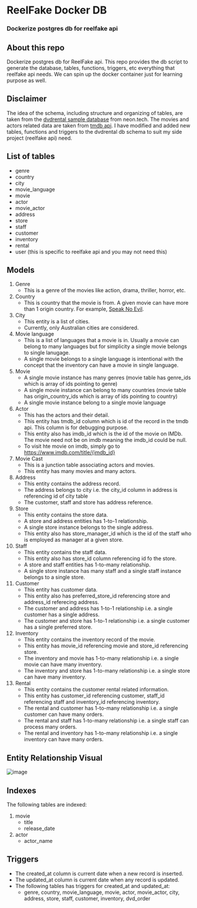 # ReelFake Docker DB
### Dockerize postgres db for reelfake api

## About this repo
Dockerize postgres db for ReelFake api. This repo provides the db script to generate the database, tables, functions, triggers, etc everything that reelfake api needs. We can spin up the docker container just for learning purpose as well.

## Disclaimer
The idea of the schema, including structure and organizing of tables, are taken from the [dvdrental sample database](https://neon.tech/postgresql/postgresql-getting-started/postgresql-sample-database) from neon.tech.
The movies and actors related data are taken from [tmdb api](https://www.themoviedb.org). I have modified and added new tables, functions and triggers to the dvdrental db schema to suit my side project (reelfake api) need.

## List of tables
- genre
- country
- city
- movie_language
- movie
- actor
- movie_actor
- address
- store
- staff
- customer
- inventory
- rental
- user (this is specific to reelfake api and you may not need this)

## Models
1. Genre
   - This is a genre of the movies like action, drama, thriller, horror, etc.
3. Country
   - This is country that the movie is from. A given movie can have more than 1 origin country. For example, [Speak No Evil](https://www.imdb.com/title/tt27534307).
4. City
   - This entity is a list of cities.
   - Currently, only Australian cities are considered.
5. Movie language
   - This is a list of languages that a movie is in. Usually a movie can belong to many languages but for simplicity a single movie belongs to single lanugage.
   - A single movie belongs to a single language is intentional with the concept that the inventory can have a movie in single language.
6. Movie
   - A single movie instance has many genres (movie table has genre_ids which is array of ids pointing to genre)
   - A single movie instance can belong to many countries (movie table has origin_country_ids which is array of ids pointing to country)
   - A single movie instance belong to a single movie language
7. Actor
   - This has the actors and their detail.
   - This entity has tmdb_id column which is id of the record in the tmdb api. This column is for debugging purpose.
   - This entity also has imdb_id which is the id of the movie on IMDb. The movie need not be on imdb meaning the imdb_id could be null.
   - To visit hte movie on imdb, simply go to https://www.imdb.com/title/{imdb_id}
8. Movie Cast
   - This is a junction table associating actors and movies.
   - This entity has many movies and many actors.
9. Address
   - This entity contains the address record.
   - The address belongs to city i.e. the city_id column in address is referencing id of city table
   - The customer, staff and store has address reference.
10. Store
    - This entity contains the store data.
    - A store and address entities has 1-to-1 relationship.
    - A single store instance belongs to the single address.
    - This entity also has store_manager_id which is the id of the staff who is employed as manager at a given store.
11. Staff
    - This entity contains the staff data.
    - This entity also has store_id column referencing id fo the store.
    - A store and staff entities has 1-to-many relationship.
    - A single store instance has many staff and a single staff instance belongs to a single store.
12. Customer
    - This entity has customer data.
    - This entity also has preferred_store_id referencing store and address_id referecing address.
    - The customer and address has 1-to-1 relationship i.e. a single customer has a single address.
    - The customer and store has 1-to-1 relationship i.e. a single customer has a single preferred store.
13. Inventory
    - This entity contains the inventory record of the movie.
    - This entity has movie_id referencing movie and store_id referencing store.
    - The inventory and movie has 1-to-many relationship i.e. a single movie can have many inventory.
    - The inventory and store has 1-to-many relationship i.e. a single store can have many inventory.
14. Rental
    - This entity contains the customer rental related information.
    - This entity has customer_id referencing customer, staff_id referencing staff and inventory_id referencing inventory.
    - The rental and customer has 1-to-many relationship i.e. a single customer can have many orders.
    - The rental and staff has 1-to-many relationship i.e. a single staff can process many orders.
    - The rental and inventory has 1-to-many relationship i.e. a single inventory can have many orders.
   
## Entity Relationship Visual
![image](https://github.com/user-attachments/assets/1ff2296c-be39-4559-88fa-0e06d586bf25)

## Indexes
The following tables are indexed:
1. movie
   - title
   - release_date
2. actor
   - actor_name

## Triggers
- The created_at column is current date when a new record is inserted.
- The updated_at column is current date when any record is updated.
- The following tables has triggers for created_at and updated_at:
  - genre, country, movie_language, movie, actor, movie_actor, city, address, store, staff, customer, inventory, dvd_order
